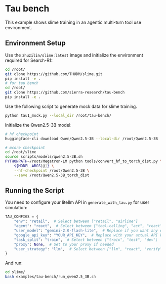 # Tau bench 
This example shows slime training in an agentic multi-turn tool use environment. 


## Environment Setup 
Use the `zhuzilin/slime:latest` image and initialize the environment required for Search-R1:

```bash
cd /root/
git clone https://github.com/THUDM/slime.git
pip install -e .
# for tau bench 
cd /root/
git clone https://github.com/sierra-research/tau-bench
pip install -e . 
```

Use the following script to generate mock data for slime training. 

```bash
python tau1_mock.py --local_dir /root/tau-bench/
```

Initialize the Qwen2.5-3B model:

```bash
# hf checkpoint
huggingface-cli download Qwen/Qwen2.5-3B --local-dir /root/Qwen2.5-3B

# mcore checkpoint
cd /root/slime
source scripts/models/qwen2.5-3B.sh
PYTHONPATH=/root/Megatron-LM python tools/convert_hf_to_torch_dist.py \
    ${MODEL_ARGS[@]} \
    --hf-checkpoint /root/Qwen2.5-3B \
    --save /root/Qwen2.5-3B_torch_dist
```

## Running the Script

You need to configure your litellm API in `generate_with_tau.py` for user simulation:

```python
TAU_CONFIGS = {
    "env": "retail",  # Select between ["retail", "airline"]
    "agent": "react",  # Select between ["tool-calling", "act", "react", "few-shot"]
    "user_model": "gemini-2.0-flash-lite",  # Replace if you want any other model
    "google_api_key": "YOUR_API_KEY",  # Replace with your actual API key for user sim
    "task_split": "train",  # Select between ["train", "test", "dev"]
    "proxy": None,  # Set to your proxy if needed
    "user_strategy": "llm",  # Select between ["llm", "react", "verify", "reflection"]
}
```

And run:

```bash
cd slime/
bash examples/tau-bench/run_qwen2.5_3B.sh
```

